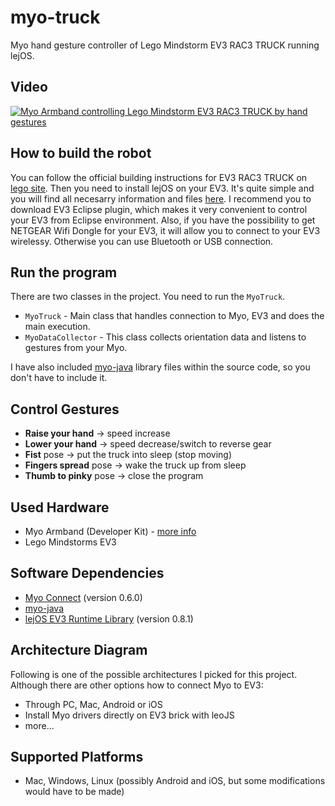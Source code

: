 myo-truck
=========

Myo hand gesture controller of Lego Mindstorm EV3 RAC3 TRUCK running lejOS.

## Video
[![Myo Armband controlling Lego Mindstorm EV3 RAC3 TRUCK by hand gestures](http://img.youtube.com/vi/LsQ_2EhIpoQ/0.jpg)](http://www.youtube.com/watch?v=LsQ_2EhIpoQ)

## How to build the robot
You can follow the official building instructions for EV3 RAC3 TRUCK on [lego site](http://www.lego.com/en-us/mindstorms/build-a-robot/rac3-truck). Then you need to install lejOS on your EV3. It's quite simple and you will find all necesarry information and files [here](http://www.lejos.org/ev3.php). I recommend you to download EV3 Eclipse plugin, which makes it very convenient to control your EV3 from Eclipse environment. Also, if you have the possibility to get NETGEAR Wifi Dongle for your EV3, it will allow you to connect to your EV3 wirelessy. Otherwise you can use Bluetooth or USB connection.

## Run the program
There are two classes in the project. You need to run the `MyoTruck`.
- `MyoTruck` - Main class that handles connection to Myo, EV3 and does the main execution.
- `MyoDataCollector` - This class collects orientation data and listens to gestures from your Myo.

I have also included [myo-java](https://github.com/NicholasAStuart/myo-java) library files within the source code, so you don't have to include it. 

## Control Gestures
- **Raise your hand** -> speed increase
- **Lower your hand** -> speed decrease/switch to reverse gear
- **Fist** pose -> put the truck into sleep (stop moving)
- **Fingers spread** pose -> wake the truck up from sleep
- **Thumb to pinky** pose -> close the program

## Used Hardware
- Myo Armband (Developer Kit) - [more info](http://www.havlena.net/en/innovations/introducing-myo-a-gesture-control-armband-that-analyzes-muscle-activity/)
- Lego Mindstorms EV3

## Software Dependencies
- [Myo Connect](https://developer.thalmic.com/downloads) (version 0.6.0)
- [myo-java](https://github.com/NicholasAStuart/myo-java) 
- [lejOS EV3 Runtime Library](http://sourceforge.net/projects/lejos/files/lejos-EV3/0.8.1-beta/) (version 0.8.1)

## Architecture Diagram
Following is one of the possible architectures I picked for this project. Although there are other options how to connect Myo to EV3:
- Through PC, Mac, Android or iOS
- Install Myo drivers directly on EV3 brick with leoJS
- more...

## Supported Platforms
- Mac, Windows, Linux (possibly Android and iOS, but some modifications would have to be made)

